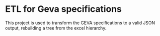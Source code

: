 # ETL for Geva specifications

This project is used to transform the GEVA specifications to a valid JSON output, rebuilding a tree from the excel hierarchy.
